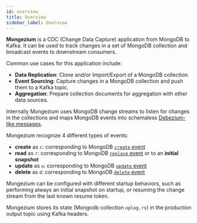 ```yaml
---
id: overview
title: Overview
sidebar_label: Overview
---
```


<!--
WARNING: this file was automatically generated by Mia-Platform Doc Aggregator.
DO NOT MODIFY IT BY HAND.
Instead, modify the source file and run the aggregator to regenerate this file.
-->

__Mongezium__ is a CDC (Change Data Capture) application from MongoDB to Kafka.
It can be used to track changes in a set of MongoDB collection and broadcast events to 
downstream consumers.

Common use cases for this application include:

- **Data Replication**: Clone and/or Import/Export of a MongoDB collection.
- **Event Sourcing**: Capture changes in a MongoDB collection and push them to a Kafka topic.
- **Aggregation**: Prepare collection documents for aggregation with other data sources.

Internally Mongezium uses MongoDB change streams to listen for changes in the collections and
maps MongoDB events into schemaless [Debezium-like messages](https://debezium.io/documentation/reference/stable/connectors/mongodb.html#mongodb-events).

Mongezium recognize 4 different types of events:

- **create** as `c`: corresponding to MongoDB [`create` event](https://www.mongodb.com/docs/manual/reference/change-events/create/)
- **read** as `r`: corresponding to MongoDB [`replace` event](https://www.mongodb.com/docs/manual/reference/change-events/replace/) or to an **initial snapshot**
- **update** as `u`: corresponding to MongoDB [`update` event](https://www.mongodb.com/docs/manual/reference/change-events/update/)
- **delete** as `d`: corresponding to MongoDB [`delete` event](https://www.mongodb.com/docs/manual/reference/change-events/delete/)

Mongezium can be configured with different startup behaviors, such as performing always an initial snapshot
on startup, or resuming the change stream from the last known resume token.

Mongezium stores its state (Mongodb collection `oplog.rs`) in the production output topic using Kafka headers.
